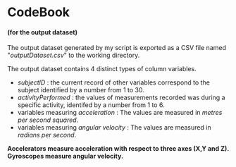 # CodeBook 
#### (for the output dataset)

The output dataset generated by my script is exported as a CSV file named "*outputDataset.csv*" to the working directory. 

The output dataset contains 4 distinct types of column variables.
* *subjectID* : the current record of other variables correspond to the subject identified by a number from 1 to 30.
* *activityPerformed* : the values of measurements recorded was during a specific activity, identifed by a number from 1 to 6.
* variables measuring *acceleration* : The values are measured in *metres per second squared*.
* variables measuring *angular velocity* : The values are measured in *radians per second*.


**Accelerators measure acceleration with respect to three axes (X,Y and Z). Gyroscopes measure angular velocity.**
